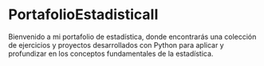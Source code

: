 # PortafolioEstadisticaII
Bienvenido a mi portafolio de estadística, donde encontrarás una colección de ejercicios y proyectos desarrollados con Python para aplicar y profundizar en los conceptos fundamentales de la estadística.
